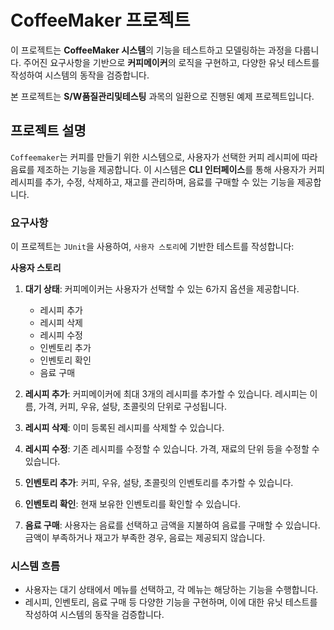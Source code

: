 # CoffeeMaker 프로젝트

이 프로젝트는 **CoffeeMaker 시스템**의 기능을 테스트하고 모델링하는 과정을 다룹니다. 
주어진 요구사항을 기반으로 **커피메이커**의 로직을 구현하고, 다양한 유닛 테스트를 작성하여 시스템의 동작을 검증합니다.

본 프로젝트는 **S/W품질관리및테스팅** 과목의 일환으로 진행된 예제 프로젝트입니다.

## 프로젝트 설명

`Coffeemaker`는 커피를 만들기 위한 시스템으로, 사용자가 선택한 커피 레시피에 따라 음료를 제조하는 기능을 제공합니다. 
이 시스템은 **CLI 인터페이스**를 통해 사용자가 커피 레시피를 추가, 수정, 삭제하고, 재고를 관리하며, 음료를 구매할 수 있는 기능을 제공합니다.

### 요구사항


이 프로젝트는 `JUnit`을 사용하여, `사용자 스토리`에 기반한 테스트를 작성합니다:

**사용자 스토리**
1. **대기 상태**: 커피메이커는 사용자가 선택할 수 있는 6가지 옵션을 제공합니다.
   - 레시피 추가
   - 레시피 삭제
   - 레시피 수정
   - 인벤토리 추가
   - 인벤토리 확인
   - 음료 구매

2. **레시피 추가**: 커피메이커에 최대 3개의 레시피를 추가할 수 있습니다. 레시피는 이름, 가격, 커피, 우유, 설탕, 초콜릿의 단위로 구성됩니다.

3. **레시피 삭제**: 이미 등록된 레시피를 삭제할 수 있습니다.

4. **레시피 수정**: 기존 레시피를 수정할 수 있습니다. 가격, 재료의 단위 등을 수정할 수 있습니다.

5. **인벤토리 추가**: 커피, 우유, 설탕, 초콜릿의 인벤토리를 추가할 수 있습니다.

6. **인벤토리 확인**: 현재 보유한 인벤토리를 확인할 수 있습니다.

7. **음료 구매**: 사용자는 음료를 선택하고 금액을 지불하여 음료를 구매할 수 있습니다. 금액이 부족하거나 재고가 부족한 경우, 음료는 제공되지 않습니다.

### 시스템 흐름

- 사용자는 대기 상태에서 메뉴를 선택하고, 각 메뉴는 해당하는 기능을 수행합니다.
- 레시피, 인벤토리, 음료 구매 등 다양한 기능을 구현하며, 이에 대한 유닛 테스트를 작성하여 시스템의 동작을 검증합니다.
